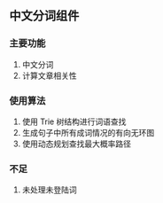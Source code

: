 ## 中文分词组件

### 主要功能
1. 中文分词
2. 计算文章相关性


### 使用算法

1. 使用 Trie 树结构进行词语查找
2. 生成句子中所有成词情况的有向无环图
3. 使用动态规划查找最大概率路径

### 不足

1. 未处理未登陆词
